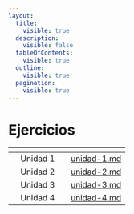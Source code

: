 ```yaml
---
layout:
  title:
    visible: true
  description:
    visible: false
  tableOfContents:
    visible: true
  outline:
    visible: true
  pagination:
    visible: true
---
```


# Ejercicios

<table data-view="cards"><thead><tr><th></th><th></th><th></th><th data-hidden data-card-target data-type="content-ref"></th></tr></thead><tbody><tr><td></td><td>Unidad 1</td><td></td><td><a href="unidad-1.md">unidad-1.md</a></td></tr><tr><td></td><td>Unidad 2</td><td></td><td><a href="unidad-2.md">unidad-2.md</a></td></tr><tr><td></td><td>Unidad 3</td><td></td><td><a href="unidad-3.md">unidad-3.md</a></td></tr><tr><td></td><td>Unidad 4</td><td></td><td><a href="unidad-4.md">unidad-4.md</a></td></tr></tbody></table>

